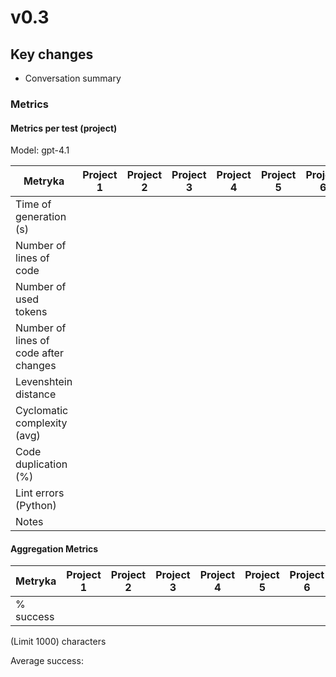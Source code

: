 # v0.3

## Key changes

- Conversation summary

### Metrics

#### Metrics per test (project)

Model: gpt-4.1

| Metryka                               | Project 1 | Project 2 | Project 3 | Project 4 | Project 5 | Project 6 |
| ------------------------------------- | --------- | --------- | --------- | --------- | --------- | --------- |
| Time of generation (s)                |           |           |           |           |           |           |
| Number of lines of code               |           |           |           |           |           |           |
| Number of used tokens                 |           |           |           |           |           |           |
| Number of lines of code after changes |           |           |           |           |           |           |
| Levenshtein distance                  |           |           |           |           |           |           |
| Cyclomatic complexity (avg)           |           |           |           |           |           |           |
| Code duplication (%)                  |           |           |           |           |           |           |
| Lint errors (Python)                  |           |           |           |           |           |           |
| Notes                                 |           |           |           |           |           |

#### Aggregation Metrics

| Metryka   | Project 1 | Project 2 | Project 3 | Project 4 | Project 5 | Project 6 |
| --------- | --------- | --------- | --------- | --------- | --------- | --------- |
| % success |           |           |           |           |           |           |

(Limit 1000) characters

Average success:
